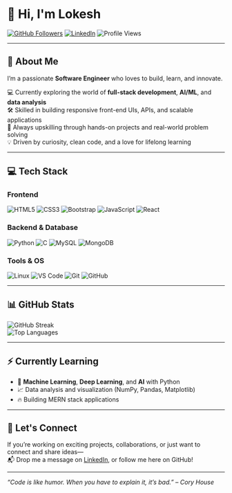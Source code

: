 # 👋 Hi, I'm Lokesh

[![GitHub Followers](https://img.shields.io/github/followers/lokeshec23?label=Follow&style=social)](https://github.com/lokeshec23)
[![LinkedIn](https://img.shields.io/badge/-Lokesh-blue?style=flat-square&logo=linkedin&logoColor=white&link=https://www.linkedin.com/in/lokeshec23/)](https://www.linkedin.com/in/lokeshec23/)
![Profile Views](https://komarev.com/ghpvc/?username=lokeshec23&color=green)

---

## 🚀 About Me

I’m a passionate **Software Engineer** who loves to build, learn, and innovate.

💻 Currently exploring the world of **full-stack development**, **AI/ML**, and **data analysis**  
🛠️ Skilled in building responsive front-end UIs, APIs, and scalable applications  
🧠 Always upskilling through hands-on projects and real-world problem solving  
💡 Driven by curiosity, clean code, and a love for lifelong learning  

---

## 💻 Tech Stack

### Frontend  
![HTML5](https://img.shields.io/badge/HTML5-E34F26?style=for-the-badge&logo=html5&logoColor=white)
![CSS3](https://img.shields.io/badge/CSS3-1572B6?style=for-the-badge&logo=css3&logoColor=white)
![Bootstrap](https://img.shields.io/badge/Bootstrap-563D7C?style=for-the-badge&logo=bootstrap&logoColor=white)
![JavaScript](https://img.shields.io/badge/JavaScript-F7DF1E?style=for-the-badge&logo=javascript&logoColor=black)
![React](https://img.shields.io/badge/React-20232A?style=for-the-badge&logo=react&logoColor=61DAFB)

### Backend & Database  
![Python](https://img.shields.io/badge/Python-3670A0?style=for-the-badge&logo=python&logoColor=ffdd54)
![C](https://img.shields.io/badge/C-00599C?style=for-the-badge&logo=c&logoColor=white)
![MySQL](https://img.shields.io/badge/MySQL-4479A1?style=for-the-badge&logo=mysql&logoColor=white)
![MongoDB](https://img.shields.io/badge/MongoDB-4EA94B?style=for-the-badge&logo=mongodb&logoColor=white)

### Tools & OS  
![Linux](https://img.shields.io/badge/Linux-FCC624?style=for-the-badge&logo=linux&logoColor=black)
![VS Code](https://img.shields.io/badge/VS%20Code-007ACC?style=for-the-badge&logo=visual-studio-code&logoColor=white)
![Git](https://img.shields.io/badge/Git-F05032?style=for-the-badge&logo=git&logoColor=white)
![GitHub](https://img.shields.io/badge/GitHub-100000?style=for-the-badge&logo=github&logoColor=white)

---

## 📊 GitHub Stats

![GitHub Streak](https://github-readme-streak-stats.herokuapp.com/?user=lokeshec23&theme=radical&hide_border=false)<br/>
![Top Languages](https://github-readme-stats.vercel.app/api/top-langs/?username=lokeshec23&theme=radical&layout=compact&hide_border=false)

---

## ⚡ Currently Learning

- 🧠 **Machine Learning**, **Deep Learning**, and **AI** with Python  
- 📈 Data analysis and visualization (NumPy, Pandas, Matplotlib)  
- 🔥 Building MERN stack applications

---

## 🌱 Let's Connect

If you’re working on exciting projects, collaborations, or just want to connect and share ideas—  
📬 Drop me a message on [LinkedIn](https://www.linkedin.com/in/lokesh-ec23/), or follow me here on GitHub!

---

*“Code is like humor. When you have to explain it, it’s bad.” – Cory House*
